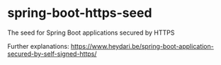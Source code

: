 # spring-boot-https-seed
The seed for Spring Boot applications secured by HTTPS

Further explanations:
https://www.heydari.be/spring-boot-application-secured-by-self-signed-https/
